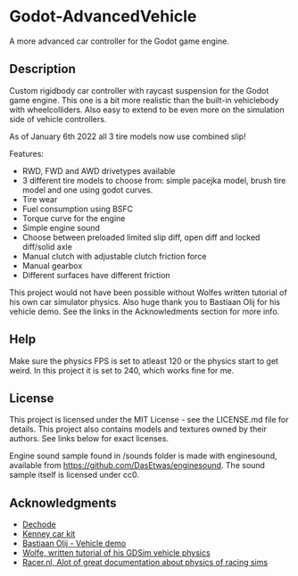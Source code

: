 # Godot-AdvancedVehicle
A more advanced car controller for the Godot game engine.

## Description

Custom rigidbody car controller with raycast suspension for the Godot game engine. This one is a bit more realistic than the built-in vehiclebody with wheelcolliders. Also easy to extend to be even more on the simulation side of vehicle controllers.

As of January 6th 2022 all 3 tire models now use combined slip!

Features:
- RWD, FWD and AWD drivetypes available
- 3 different tire models to choose from: simple pacejka model, brush tire model and one using godot curves.
- Tire wear
- Fuel consumption using BSFC
- Torque curve for the engine
- Simple engine sound
- Choose between preloaded limited slip diff, open diff and locked diff/solid axle
- Manual clutch with adjustable clutch friction force
- Manual gearbox
- Different surfaces have different friction

This project would not have been possible without Wolfes written tutorial of his own car simulator physics. Also huge thank you to Bastiaan Olij for his vehicle demo. See the links in the Acknowledments section for more info.

## Help

Make sure the physics FPS is set to atleast 120 or the physics start to get weird. In this project it is set to 240, which works fine for me.

## License

This project is licensed under the MIT License - see the LICENSE.md file for details. This project also contains models and textures owned by their authors. See links below for exact licenses.

Engine sound sample found in /sounds folder is made with enginesound, available from https://github.com/DasEtwas/enginesound. The sound sample itself is licensed under cc0.

## Acknowledgments

* [Dechode](https://github.com/Dechode/Godot-AdvancedVehicle/)
* [Kenney car kit](https://www.kenney.nl/assets/car-kit)
* [Bastiaan Olij - Vehicle demo](https://github.com/BastiaanOlij/vehicle-demo/)
* [Wolfe, written tutorial of his GDSim vehicle physics](https://www.gtplanet.net/forum/threads/gdsim-v0-4a-autocross-and-custom-setups.396400/)
* [Racer.nl, Alot of great documentation about physics of racing sims](http://www.racer.nl/)

